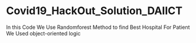 # Covid19_HackOut_Solution_DAIICT
In this Code We Use Randomforest Method to find Best Hospital For Patient 
We Used object-oriented logic
